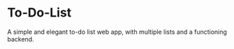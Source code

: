# To-Do-List
A simple and elegant to-do list web app, with multiple lists and a functioning backend.
